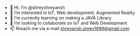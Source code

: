 - 👋 Hi, I’m @shreyshreyansh
- 👀 I’m interested in IoT, Web development, Augmented Reality
- 🌱 I’m currently learning on making a JAVA Library
- 💞️ I’m looking to collaborate on IoT and Web Development
- 📫 Rreach me via e-mail shreyansh.shrey1999@gmail.com 

<!---
shreyshreyansh/shreyshreyansh is a ✨ special ✨ repository because its `README.md` (this file) appears on your GitHub profile.
You can click the Preview link to take a look at your changes.
--->
